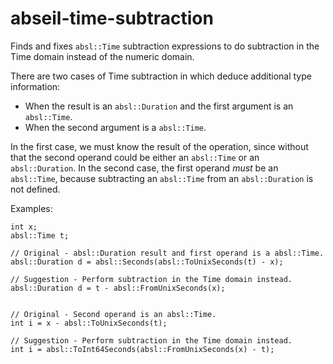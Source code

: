 abseil-time-subtraction
=======================

Finds and fixes `absl::Time` subtraction expressions to do subtraction
in the Time domain instead of the numeric domain.

There are two cases of Time subtraction in which deduce additional type
information:

-   When the result is an `absl::Duration` and the first argument is an
    `absl::Time`.
-   When the second argument is a `absl::Time`.

In the first case, we must know the result of the operation, since
without that the second operand could be either an `absl::Time` or an
`absl::Duration`. In the second case, the first operand *must* be an
`absl::Time`, because subtracting an `absl::Time` from an
`absl::Duration` is not defined.

Examples:

    int x;
    absl::Time t;

    // Original - absl::Duration result and first operand is a absl::Time.
    absl::Duration d = absl::Seconds(absl::ToUnixSeconds(t) - x);

    // Suggestion - Perform subtraction in the Time domain instead.
    absl::Duration d = t - absl::FromUnixSeconds(x);


    // Original - Second operand is an absl::Time.
    int i = x - absl::ToUnixSeconds(t);

    // Suggestion - Perform subtraction in the Time domain instead.
    int i = absl::ToInt64Seconds(absl::FromUnixSeconds(x) - t);
